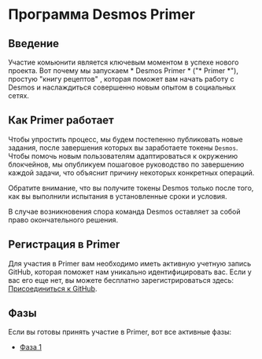 # Программа Desmos Primer

## Введение
Участие комьюнити является ключевым моментом в успехе нового проекта. Вот почему мы запускаем * Desmos Primer * ("* Primer *"), простую "книгу рецептов" , которая поможет вам начать работу с Desmos и наслаждиться совершенно новым опытом в социальных сетях.

## Как Primer работает
Чтобы упростить процесс, мы будем постепенно публиковать новые задания, после завершения которых вы заработаете токены `Desmos`. Чтобы помочь новым пользователям адаптироваться к окружению блокчейнов, мы опубликуем пошаговое руководство по завершению каждой задачи, что объяснит причину некоторых конкретных операций.

Обратите внимание, что вы получите токены Desmos только после того, как вы выполнили испытания в установленные сроки и условия.

В случае возникновения спора команда Desmos оставляет за собой право окончательного решения.

## Регистрация в Primer
Для участия в Primer вам необходимо иметь активную учетную запись GitHub, которая поможет нам уникально идентифицировать вас. Если у вас его еще нет, вы можете бесплатно зарегистрироваться здесь: [Присоединиться к GitHub](https://github.com/join).


## Фазы
Если вы готовы принять участие в Primer, вот все активные фазы:

- [Фаза 1](phases/phase-1/README_RU.md)